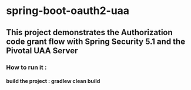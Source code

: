 # spring-boot-oauth2-uaa
## This project demonstrates the Authorization code grant flow with Spring Security 5.1 and the Pivotal UAA Server
### How to run it  :  
#### build the project : gradlew clean build
